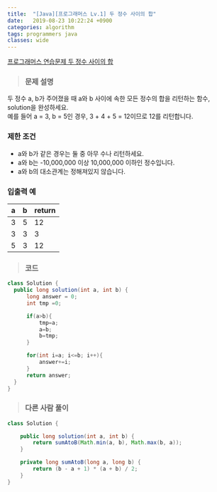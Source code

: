 ```yaml
---
title:  "[Java][프로그래머스 Lv.1] 두 정수 사이의 합"
date:   2019-08-23 10:22:24 +0900
categories: algorithm
tags: programmers java
classes: wide
---  
```


[프로그래머스 연습문제 두 정수 사이의 합](https://programmers.co.kr/learn/courses/30/lessons/12912)  

> ### 문제 설명   

두 정수 a, b가 주어졌을 때 a와 b 사이에 속한 모든 정수의 합을 리턴하는 함수, solution을 완성하세요.   
예를 들어 a = 3, b = 5인 경우, 3 + 4 + 5 = 12이므로 12를 리턴합니다.  

### 제한 조건  

- a와 b가 같은 경우는 둘 중 아무 수나 리턴하세요.  
- a와 b는 -10,000,000 이상 10,000,000 이하인 정수입니다.  
- a와 b의 대소관계는 정해져있지 않습니다.  

### 입출력 예  

| a | b | return |
|---|---|--------|
| 3 | 5 | 12     |
| 3 | 3 | 3      |
| 5 | 3 | 12     |  

> ### 코드  

```java  
class Solution {
  public long solution(int a, int b) {
      long answer = 0;
      int tmp =0;

      if(a>b){
          tmp=a;
          a=b;
          b=tmp;
      }

      for(int i=a; i<=b; i++){
          answer+=i;
      }
      return answer;
  }
}
```

>### 다른 사람 풀이  

```java  
class Solution {

    public long solution(int a, int b) {
        return sumAtoB(Math.min(a, b), Math.max(b, a));
    }

    private long sumAtoB(long a, long b) {
        return (b - a + 1) * (a + b) / 2;
    }
}
```
